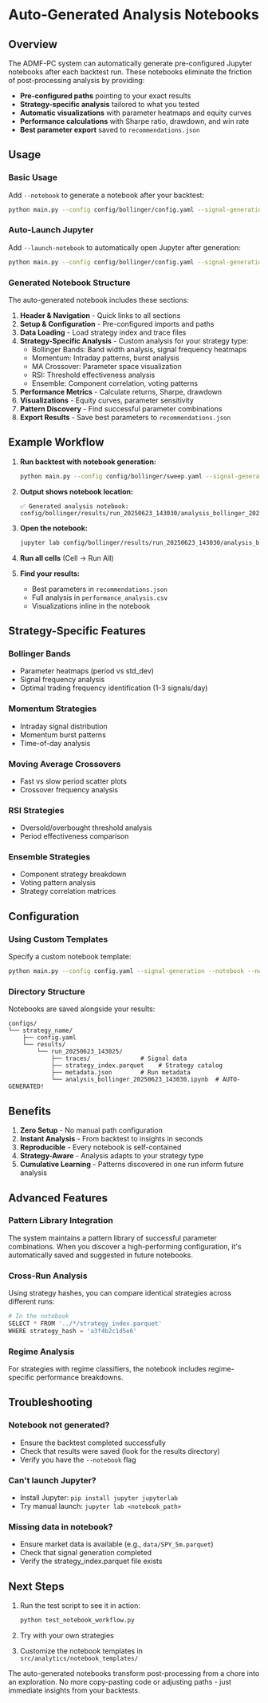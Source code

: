 # Auto-Generated Analysis Notebooks

## Overview

The ADMF-PC system can automatically generate pre-configured Jupyter notebooks after each backtest run. These notebooks eliminate the friction of post-processing analysis by providing:

- **Pre-configured paths** pointing to your exact results
- **Strategy-specific analysis** tailored to what you tested
- **Automatic visualizations** with parameter heatmaps and equity curves
- **Performance calculations** with Sharpe ratio, drawdown, and win rate
- **Best parameter export** saved to `recommendations.json`

## Usage

### Basic Usage

Add `--notebook` to generate a notebook after your backtest:

```bash
python main.py --config config/bollinger/config.yaml --signal-generation --notebook
```

### Auto-Launch Jupyter

Add `--launch-notebook` to automatically open Jupyter after generation:

```bash
python main.py --config config/bollinger/config.yaml --signal-generation --notebook --launch-notebook
```

### Generated Notebook Structure

The auto-generated notebook includes these sections:

1. **Header & Navigation** - Quick links to all sections
2. **Setup & Configuration** - Pre-configured imports and paths
3. **Data Loading** - Load strategy index and trace files
4. **Strategy-Specific Analysis** - Custom analysis for your strategy type:
   - Bollinger Bands: Band width analysis, signal frequency heatmaps
   - Momentum: Intraday patterns, burst analysis
   - MA Crossover: Parameter space visualization
   - RSI: Threshold effectiveness analysis
   - Ensemble: Component correlation, voting patterns
5. **Performance Metrics** - Calculate returns, Sharpe, drawdown
6. **Visualizations** - Equity curves, parameter sensitivity
7. **Pattern Discovery** - Find successful parameter combinations
8. **Export Results** - Save best parameters to `recommendations.json`

## Example Workflow

1. **Run backtest with notebook generation:**
   ```bash
   python main.py --config config/bollinger/sweep.yaml --signal-generation --notebook
   ```

2. **Output shows notebook location:**
   ```
   ✅ Generated analysis notebook: config/bollinger/results/run_20250623_143030/analysis_bollinger_20250623_143035.ipynb
   ```

3. **Open the notebook:**
   ```bash
   jupyter lab config/bollinger/results/run_20250623_143030/analysis_bollinger_20250623_143035.ipynb
   ```

4. **Run all cells** (Cell → Run All)

5. **Find your results:**
   - Best parameters in `recommendations.json`
   - Full analysis in `performance_analysis.csv`
   - Visualizations inline in the notebook

## Strategy-Specific Features

### Bollinger Bands
- Parameter heatmaps (period vs std_dev)
- Signal frequency analysis
- Optimal trading frequency identification (1-3 signals/day)

### Momentum Strategies
- Intraday signal distribution
- Momentum burst patterns
- Time-of-day analysis

### Moving Average Crossovers
- Fast vs slow period scatter plots
- Crossover frequency analysis

### RSI Strategies
- Oversold/overbought threshold analysis
- Period effectiveness comparison

### Ensemble Strategies
- Component strategy breakdown
- Voting pattern analysis
- Strategy correlation matrices

## Configuration

### Using Custom Templates

Specify a custom notebook template:

```bash
python main.py --config config.yaml --signal-generation --notebook --notebook-template my_template.ipynb
```

### Directory Structure

Notebooks are saved alongside your results:

```
configs/
└── strategy_name/
    ├── config.yaml
    └── results/
        └── run_20250623_143025/
            ├── traces/              # Signal data
            ├── strategy_index.parquet    # Strategy catalog
            ├── metadata.json        # Run metadata
            └── analysis_bollinger_20250623_143030.ipynb  # AUTO-GENERATED!
```

## Benefits

1. **Zero Setup** - No manual path configuration
2. **Instant Analysis** - From backtest to insights in seconds
3. **Reproducible** - Every notebook is self-contained
4. **Strategy-Aware** - Analysis adapts to your strategy type
5. **Cumulative Learning** - Patterns discovered in one run inform future analysis

## Advanced Features

### Pattern Library Integration

The system maintains a pattern library of successful parameter combinations. When you discover a high-performing configuration, it's automatically saved and suggested in future notebooks.

### Cross-Run Analysis

Using strategy hashes, you can compare identical strategies across different runs:

```python
# In the notebook
SELECT * FROM '../*/strategy_index.parquet'
WHERE strategy_hash = 'a3f4b2c1d5e6'
```

### Regime Analysis

For strategies with regime classifiers, the notebook includes regime-specific performance breakdowns.

## Troubleshooting

### Notebook not generated?
- Ensure the backtest completed successfully
- Check that results were saved (look for the results directory)
- Verify you have the `--notebook` flag

### Can't launch Jupyter?
- Install Jupyter: `pip install jupyter jupyterlab`
- Try manual launch: `jupyter lab <notebook_path>`

### Missing data in notebook?
- Ensure market data is available (e.g., `data/SPY_5m.parquet`)
- Check that signal generation completed
- Verify the strategy_index.parquet file exists

## Next Steps

1. Run the test script to see it in action:
   ```bash
   python test_notebook_workflow.py
   ```

2. Try with your own strategies

3. Customize the notebook templates in `src/analytics/notebook_templates/`

The auto-generated notebooks transform post-processing from a chore into an exploration. No more copy-pasting code or adjusting paths - just immediate insights from your backtests.
